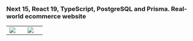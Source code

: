 ### Next 15, React 19, TypeScript, PostgreSQL and Prisma. Real-world ecommerce website

<table>
  <tr>
    <td><img src="https://github.com/user-attachments/assets/4abdc272-872f-4685-9e54-4cef325c63ce"><td>
    <td><img src="https://github.com/user-attachments/assets/5f5e2885-1e8b-4732-85fc-e140abc2cfcb"><td>   
  </tr>
</table>